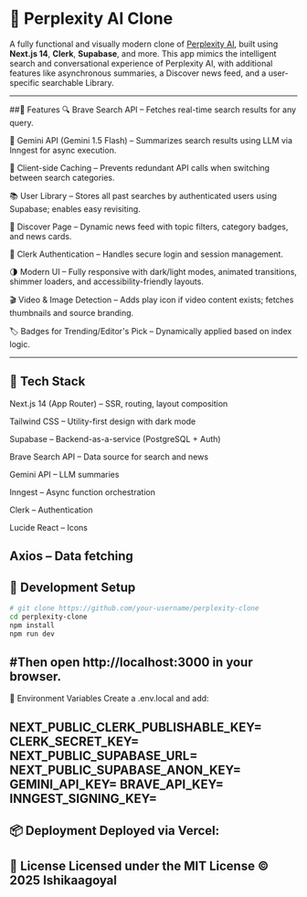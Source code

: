 # 🧠 Perplexity AI Clone

A fully functional and visually modern clone of [Perplexity AI](https://www.perplexity.ai/), built using **Next.js 14**, **Clerk**, **Supabase**, and more. This app mimics the intelligent search and conversational experience of Perplexity AI, with additional features like asynchronous summaries, a Discover news feed, and a user-specific searchable Library.

---

##🚀 Features
🔍 Brave Search API – Fetches real-time search results for any query.

🤖 Gemini API (Gemini 1.5 Flash) – Summarizes search results using LLM via Inngest for async execution.

🧠 Client-side Caching – Prevents redundant API calls when switching between search categories.

📚 User Library – Stores all past searches by authenticated users using Supabase; enables easy revisiting.

🧭 Discover Page – Dynamic news feed with topic filters, category badges, and news cards.

🔐 Clerk Authentication – Handles secure login and session management.

🌗 Modern UI – Fully responsive with dark/light modes, animated transitions, shimmer loaders, and accessibility-friendly layouts.

🎬 Video & Image Detection – Adds play icon if video content exists; fetches thumbnails and source branding.

🏷️ Badges for Trending/Editor's Pick – Dynamically applied based on index logic.

---

## 🧱 Tech Stack
Next.js 14 (App Router) – SSR, routing, layout composition

Tailwind CSS – Utility-first design with dark mode

Supabase – Backend-as-a-service (PostgreSQL + Auth)

Brave Search API – Data source for search and news

Gemini API – LLM summaries

Inngest – Async function orchestration

Clerk – Authentication

Lucide React – Icons

Axios – Data fetching
---


## 🧪 Development Setup

```bash
# git clone https://github.com/your-username/perplexity-clone
cd perplexity-clone
npm install
npm run dev

```
#Then open http://localhost:3000 in your browser.
---
📁 Environment Variables
Create a .env.local and add:

NEXT_PUBLIC_CLERK_PUBLISHABLE_KEY=
CLERK_SECRET_KEY=
NEXT_PUBLIC_SUPABASE_URL=
NEXT_PUBLIC_SUPABASE_ANON_KEY=
GEMINI_API_KEY=
BRAVE_API_KEY=
INNGEST_SIGNING_KEY=
---
📦 Deployment
Deployed via Vercel:
---
🪪 License
Licensed under the MIT License © 2025 Ishikaagoyal
---
